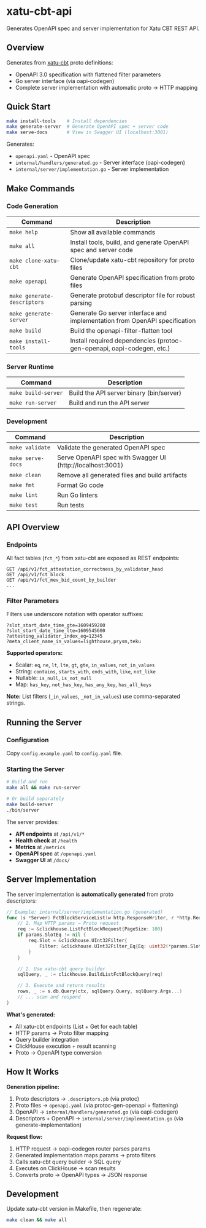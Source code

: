 # xatu-cbt-api

Generates OpenAPI spec and server implementation for Xatu CBT REST API.

## Overview

Generates from [xatu-cbt](https://github.com/ethpandaops/xatu-cbt) proto definitions:
- OpenAPI 3.0 specification with flattened filter parameters
- Go server interface (via oapi-codegen)
- Complete server implementation with automatic proto → HTTP mapping

## Quick Start

```bash
make install-tools    # Install dependencies
make generate-server  # Generate OpenAPI spec + server code
make serve-docs       # View in Swagger UI (localhost:3001)
```

Generates:
- `openapi.yaml` - OpenAPI spec
- `internal/handlers/generated.go` - Server interface (oapi-codegen)
- `internal/server/implementation.go` - Server implementation

## Make Commands

### Code Generation

| Command | Description |
|---------|-------------|
| `make help` | Show all available commands |
| `make all` | Install tools, build, and generate OpenAPI spec and server code |
| `make clone-xatu-cbt` | Clone/update xatu-cbt repository for proto files |
| `make openapi` | Generate OpenAPI specification from proto files |
| `make generate-descriptors` | Generate protobuf descriptor file for robust parsing |
| `make generate-server` | Generate Go server interface and implementation from OpenAPI specification |
| `make build` | Build the openapi-filter-flatten tool |
| `make install-tools` | Install required dependencies (protoc-gen-openapi, oapi-codegen, etc.) |

### Server Runtime

| Command | Description |
|---------|-------------|
| `make build-server` | Build the API server binary (bin/server) |
| `make run-server` | Build and run the API server |

### Development

| Command | Description |
|---------|-------------|
| `make validate` | Validate the generated OpenAPI spec |
| `make serve-docs` | Serve OpenAPI spec with Swagger UI (http://localhost:3001) |
| `make clean` | Remove all generated files and build artifacts |
| `make fmt` | Format Go code |
| `make lint` | Run Go linters |
| `make test` | Run tests |

## API Overview

### Endpoints

All fact tables (`fct_*`) from xatu-cbt are exposed as REST endpoints:

```
GET /api/v1/fct_attestation_correctness_by_validator_head
GET /api/v1/fct_block
GET /api/v1/fct_mev_bid_count_by_builder
...
```

### Filter Parameters

Filters use underscore notation with operator suffixes:

```
?slot_start_date_time_gte=1609459200
?slot_start_date_time_lte=1609545600
?attesting_validator_index_eq=12345
?meta_client_name_in_values=lighthouse,prysm,teku
```

**Supported operators:**
- Scalar: `eq`, `ne`, `lt`, `lte`, `gt`, `gte`, `in_values`, `not_in_values`
- String: `contains`, `starts_with`, `ends_with`, `like`, `not_like`
- Nullable: `is_null`, `is_not_null`
- Map: `has_key`, `not_has_key`, `has_any_key`, `has_all_keys`

**Note:** List filters (`_in_values`, `_not_in_values`) use comma-separated strings.

## Running the Server

### Configuration

Copy `config.example.yaml` to `config.yaml` file.

### Starting the Server

```bash
# Build and run
make all && make run-server

# Or build separately
make build-server
./bin/server
```

The server provides:
- **API endpoints** at `/api/v1/*`
- **Health check** at `/health`
- **Metrics** at `/metrics`
- **OpenAPI spec** at `/openapi.yaml`
- **Swagger UI** at `/docs/`

## Server Implementation

The server implementation is **automatically generated** from proto descriptors:

```go
// Example: internal/server/implementation.go (generated)
func (s *Server) FctBlockServiceList(w http.ResponseWriter, r *http.Request, params handlers.FctBlockServiceListParams) {
    // 1. Map HTTP params → Proto request
    req := &clickhouse.ListFctBlockRequest{PageSize: 100}
    if params.SlotEq != nil {
        req.Slot = &clickhouse.UInt32Filter{
            Filter: &clickhouse.UInt32Filter_Eq{Eq: uint32(*params.SlotEq)},
        }
    }

    // 2. Use xatu-cbt query builder
    sqlQuery, _ := clickhouse.BuildListFctBlockQuery(req)

    // 3. Execute and return results
    rows, _ := s.db.Query(ctx, sqlQuery.Query, sqlQuery.Args...)
    // ... scan and respond
}
```

**What's generated:**
- All xatu-cbt endpoints (List + Get for each table)
- HTTP params → Proto filter mapping
- Query builder integration
- ClickHouse execution + result scanning
- Proto → OpenAPI type conversion

## How It Works

**Generation pipeline:**
1. Proto descriptors → `.descriptors.pb` (via protoc)
2. Proto files → `openapi.yaml` (via protoc-gen-openapi + flattening)
3. OpenAPI → `internal/handlers/generated.go` (via oapi-codegen)
4. Descriptors + OpenAPI → `internal/server/implementation.go` (via generate-implementation)

**Request flow:**
1. HTTP request → oapi-codegen router parses params
2. Generated implementation maps params → proto filters
3. Calls xatu-cbt query builder → SQL query
4. Executes on ClickHouse → scan results
5. Converts proto → OpenAPI types → JSON response

## Development

Update xatu-cbt version in Makefile, then regenerate:
```bash
make clean && make all
```

